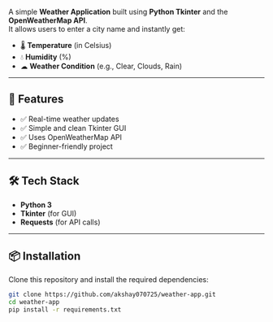 A simple **Weather Application** built using **Python Tkinter** and the **OpenWeatherMap API**.  
It allows users to enter a city name and instantly get:

- 🌡 **Temperature** (in Celsius)  
- 💧 **Humidity** (%)  
- ☁ **Weather Condition** (e.g., Clear, Clouds, Rain)  

---

## 🚀 Features
- ✅ Real-time weather updates  
- ✅ Simple and clean Tkinter GUI  
- ✅ Uses OpenWeatherMap API  
- ✅ Beginner-friendly project  

---

## 🛠️ Tech Stack
- **Python 3**  
- **Tkinter** (for GUI)  
- **Requests** (for API calls)  

---

## 📦 Installation

Clone this repository and install the required dependencies:

```bash
git clone https://github.com/akshay070725/weather-app.git
cd weather-app
pip install -r requirements.txt
